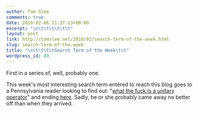 ```yaml
---
author: Tom Slee
comments: true
date: 2010-02-06 21:37:13+00:00
excerpt: "\n\t\t\t\t\t\t"
layout: post
link: http://tomslee.net/2010/02/search-term-of-the-week.html
slug: search-term-of-the-week
title: "\n\t\t\t\tSearch Term of the Week\t\t"
wordpress_id: 89
---
```



				

First in a series of, well, probably one.

This week's most interesting search term entered to reach this blog goes to a Pennsylvania reader looking to find out: "[what the fuck is a unitary operator](http://www.google.ca/search?hl=en&q=what+the+fuck+is+a+unitary+operator)" and ending [here](http://whimsley.typepad.com/whimsley/off_topic/). Sadly, he or she probably came away no better off than when they arrived.


		

